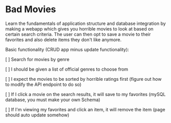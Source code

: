 # Bad Movies

Learn the fundamentals of application structure and database integration by making a webapp which gives you horrible movies to look at based on certain search criteria. The user can then opt to save a movie to their favorites and also delete items they don't like anymore. 

Basic functionality (CRUD app minus update functionality): 

[ ] Search for movies by genre

[ ] I should be given a list of official genres to choose from

[ ] I expect the movies to be sorted by horrible ratings first (figure out how to modify the API endpoint to do so)

[ ] If I click a movie on the search results, it will save to my favorites (mySQL database, you must make your own Schema)

[ ] If I'm viewing my favorites and click an item, it will remove the item (page should auto update somehow) 
